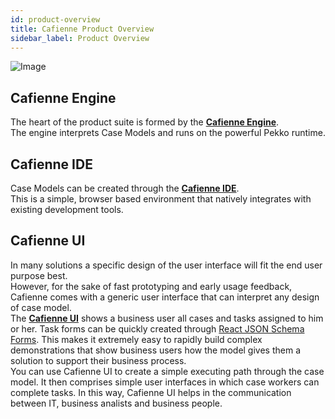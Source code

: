 ```yaml
---
id: product-overview
title: Cafienne Product Overview
sidebar_label: Product Overview
---
```


![Image](assets/overview/product-overview.png)

## Cafienne Engine
The heart of the product suite is formed by the [**Cafienne Engine**](/docs/engine/overview).
<br />
The engine interprets Case Models and runs on the powerful Pekko runtime.

## Cafienne IDE
Case Models can be created through the [**Cafienne IDE**](/docs/ide/overview).
<br />
This is a simple, browser based environment that natively integrates with existing development tools.

## Cafienne UI
In many solutions a specific design of the user interface will fit the end user purpose best.
<br />
However, for the sake of fast prototyping and early usage feedback, Cafienne comes with a generic user interface that can interpret any design of case model.
<br />
The [**Cafienne UI**](/docs/getting-started/overview) shows a business user all cases and tasks assigned to him or her. Task forms can be quickly created through [React JSON Schema Forms](https://github.com/rjsf-team/react-jsonschema-form).
This makes it extremely easy to rapidly build complex demonstrations that show business users how the model gives them a solution to support their business process.
<br />
You can use Cafienne UI to create a simple executing path through the case model. It then comprises simple user interfaces in which case workers can complete tasks. In this way, Cafienne UI helps in the communication between IT, business analists and business people.
